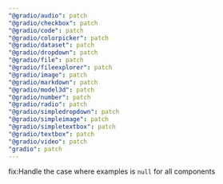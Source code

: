 ```yaml
---
"@gradio/audio": patch
"@gradio/checkbox": patch
"@gradio/code": patch
"@gradio/colorpicker": patch
"@gradio/dataset": patch
"@gradio/dropdown": patch
"@gradio/file": patch
"@gradio/fileexplorer": patch
"@gradio/image": patch
"@gradio/markdown": patch
"@gradio/model3d": patch
"@gradio/number": patch
"@gradio/radio": patch
"@gradio/simpledropdown": patch
"@gradio/simpleimage": patch
"@gradio/simpletextbox": patch
"@gradio/textbox": patch
"@gradio/video": patch
"gradio": patch
---
```


fix:Handle the case where examples is `null` for all components
